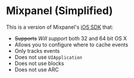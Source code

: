 # Mixpanel (Simplified)

This is a version of Mixpanel's [iOS SDK](https://github.com/mixpanel/mixpanel-iphone.git) that:

- ~~Supports~~ *Will support* both 32 and 64 bit OS X
- Allows you to configure where to cache events
- Only tracks events
- Does not use `UIApplication`
- Does not use blocks
- Does not use ARC
